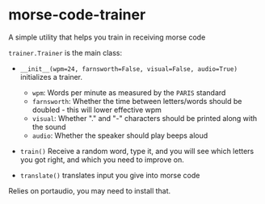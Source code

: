 # morse-code-trainer

A simple utility that helps you train in receiving morse code

`trainer.Trainer` is the main class:

- `__init__(wpm=24, farnsworth=False, visual=False, audio=True)`
initializes a trainer.

  - `wpm`: Words per minute as measured by the `PARIS` standard
  - `farnsworth`: Whether the time between letters/words should be doubled - this will lower effective wpm
  - `visual`: Whether "." and "-" characters should be printed along with the sound
  - `audio`: Whether the speaker should play beeps aloud

- `train()` Receive a random word, type it, and you will see which letters you got right, and which you need to improve on.

- `translate()` translates input you give into morse code


Relies on portaudio, you may need to install that.
